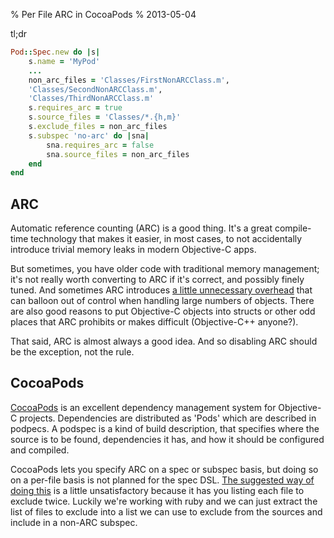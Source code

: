 % Per File ARC in CocoaPods
% 2013-05-04

tl;dr

```ruby
Pod::Spec.new do |s|
    s.name = 'MyPod'
    ...
    non_arc_files = 'Classes/FirstNonARCClass.m',
    'Classes/SecondNonARCClass.m',
    'Classes/ThirdNonARCClass.m'
    s.requires_arc = true
    s.source_files = 'Classes/*.{h,m}'
    s.exclude_files = non_arc_files
    s.subspec 'no-arc' do |sna|
        sna.requires_arc = false
        sna.source_files = non_arc_files
    end
end
```

## ARC

Automatic reference counting (ARC) is a good thing. It's a great compile-time technology that makes it easier, in most cases, to not accidentally introduce trivial memory leaks in modern Objective-C apps.

But sometimes, you have older code with traditional memory management; it's not really worth converting to ARC if it's correct, and possibly finely tuned. And sometimes ARC introduces [a little unnecessary overhead](http://www.learn-cocos2d.com/2013/03/confirmed-arc-slow/) that can balloon out of control when handling large numbers of objects. There are also good reasons to put Objective-C objects into structs or other odd places that ARC prohibits or makes difficult (Objective-C++ anyone?).

That said, ARC is almost always a good idea. And so disabling ARC should be the exception, not the rule.

## CocoaPods

[CocoaPods](http://cocoapods.org/) is an excellent dependency management system for Objective-C projects. Dependencies are distributed as 'Pods' which are described in podpecs. A podspec is a kind of build description, that specifies where the source is to be found, dependencies it has, and how it should be configured and compiled.

CocoaPods lets you specify ARC on a spec or subspec basis, but doing so on a per-file basis is not planned for the spec DSL. [The suggested way of doing this](https://github.com/CocoaPods/CocoaPods/issues/589#issuecomment-9350801) is a little unsatisfactory because it has you listing each file to exclude twice. Luckily we're working with ruby and we can just extract the list of files to exclude into a list we can use to exclude from the sources and include in a non-ARC subspec.
